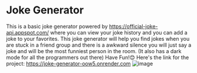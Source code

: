 # Joke Generator
This is a basic joke generator powered by https://official-joke-api.appspot.com/ where you can view your joke history and you can add a joke to your favorites. This joke generator will help you find jokes when you are stuck in a friend group and there is a awkward silence you will just say a joke and will be the most funniest person in the room. (It also has a dark mode for all the programmers out there) Have Fun!😊 Here's the link for the project: https://joke-generator-oow5.onrender.com
![image](https://github.com/user-attachments/assets/7899fa81-f863-44e5-9547-277621f1168f)

